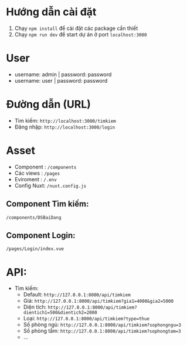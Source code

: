 # Hướng dẫn cài đặt
1. Chạy `npm install` để cài đặt các package cần thiết
2. Chạy `npm run dev` để start dự án ở port `localhost:3000`
# User
* username: admin | password: password
* username: user  | password: password 
# Đường dẫn (URL)
* Tìm kiếm: `http://localhost:3000/timkiem`
* Đăng nhập: `http://localhost:3000/login`
# Asset
* Component : `/components`
* Các views : `/pages`
* Eviroment : `/.env`
* Config Nuxt: `/nuxt.config.js` 
## Component Tìm kiếm: 
`/components/DSBaiDang`
## Component Login: 
`/pages/Login/index.vue`

# API:
* Tìm kiếm:
    * Default: `http://127.0.0.1:8000/api/timkiem`
    * Giá: `http://127.0.0.1:8000/api/timkiem?gia1=4000&gia2=5000`
    * Diện tích: `http://127.0.0.1:8000/api/timkiem?dientich1=500&dientich2=2000`
    * Loại: `http://127.0.0.1:8000/api/timkiem?type=thue`
    * Số phòng ngủ: `http://127.0.0.1:8000/api/timkiem?sophongngu=3`
    * Số phòng tắm: `http://127.0.0.1:8000/api/timkiem?sophongtam=3`
    * ...
